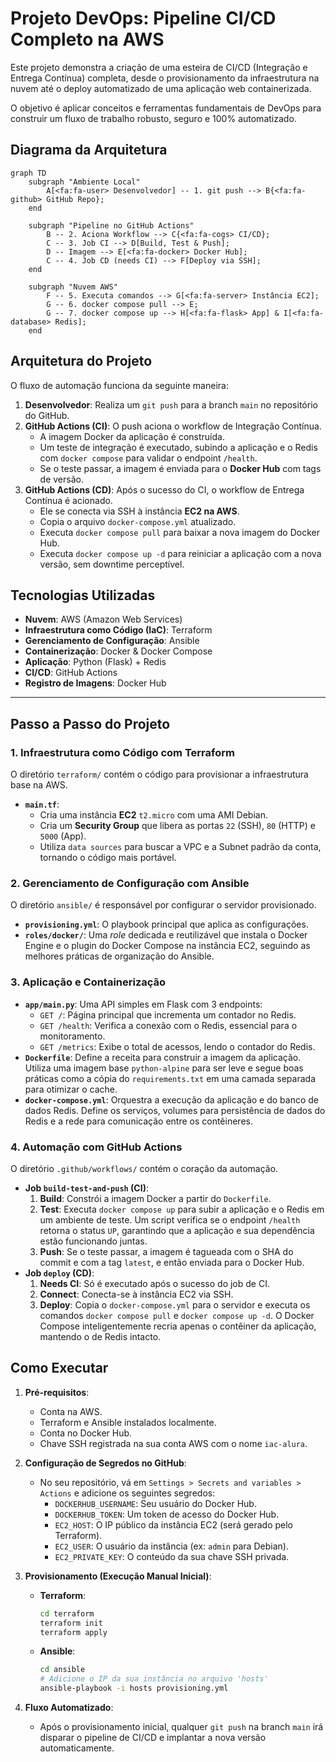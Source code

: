 # Projeto DevOps: Pipeline CI/CD Completo na AWS

Este projeto demonstra a criação de uma esteira de CI/CD (Integração e Entrega Contínua) completa, desde o provisionamento da infraestrutura na nuvem até o deploy automatizado de uma aplicação web containerizada.

O objetivo é aplicar conceitos e ferramentas fundamentais de DevOps para construir um fluxo de trabalho robusto, seguro e 100% automatizado.

## Diagrama da Arquitetura

```mermaid
graph TD
    subgraph "Ambiente Local"
        A[<fa:fa-user> Desenvolvedor] -- 1. git push --> B{<fa:fa-github> GitHub Repo};
    end

    subgraph "Pipeline no GitHub Actions"
        B -- 2. Aciona Workflow --> C{<fa:fa-cogs> CI/CD};
        C -- 3. Job CI --> D[Build, Test & Push];
        D -- Imagem --> E[<fa:fa-docker> Docker Hub];
        C -- 4. Job CD (needs CI) --> F[Deploy via SSH];
    end

    subgraph "Nuvem AWS"
        F -- 5. Executa comandos --> G[<fa:fa-server> Instância EC2];
        G -- 6. docker compose pull --> E;
        G -- 7. docker compose up --> H[<fa:fa-flask> App] & I[<fa:fa-database> Redis];
    end
```

## Arquitetura do Projeto

O fluxo de automação funciona da seguinte maneira:

1.  **Desenvolvedor**: Realiza um `git push` para a branch `main` no repositório do GitHub.
2.  **GitHub Actions (CI)**: O push aciona o workflow de Integração Contínua.
    - A imagem Docker da aplicação é construída.
    - Um teste de integração é executado, subindo a aplicação e o Redis com `docker compose` para validar o endpoint `/health`.
    - Se o teste passar, a imagem é enviada para o **Docker Hub** com tags de versão.
3.  **GitHub Actions (CD)**: Após o sucesso do CI, o workflow de Entrega Contínua é acionado.
    - Ele se conecta via SSH à instância **EC2 na AWS**.
    - Copia o arquivo `docker-compose.yml` atualizado.
    - Executa `docker compose pull` para baixar a nova imagem do Docker Hub.
    - Executa `docker compose up -d` para reiniciar a aplicação com a nova versão, sem downtime perceptível.

## Tecnologias Utilizadas

*   **Nuvem**: AWS (Amazon Web Services)
*   **Infraestrutura como Código (IaC)**: Terraform
*   **Gerenciamento de Configuração**: Ansible
*   **Containerização**: Docker & Docker Compose
*   **Aplicação**: Python (Flask) + Redis
*   **CI/CD**: GitHub Actions
*   **Registro de Imagens**: Docker Hub

---

## Passo a Passo do Projeto

### 1. Infraestrutura como Código com Terraform

O diretório `terraform/` contém o código para provisionar a infraestrutura base na AWS.

*   **`main.tf`**:
    *   Cria uma instância **EC2** `t2.micro` com uma AMI Debian.
    *   Cria um **Security Group** que libera as portas `22` (SSH), `80` (HTTP) e `5000` (App).
    *   Utiliza `data sources` para buscar a VPC e a Subnet padrão da conta, tornando o código mais portável.

### 2. Gerenciamento de Configuração com Ansible

O diretório `ansible/` é responsável por configurar o servidor provisionado.

*   **`provisioning.yml`**: O playbook principal que aplica as configurações.
*   **`roles/docker/`**: Uma *role* dedicada e reutilizável que instala o Docker Engine e o plugin do Docker Compose na instância EC2, seguindo as melhores práticas de organização do Ansible.

### 3. Aplicação e Containerização

*   **`app/main.py`**: Uma API simples em Flask com 3 endpoints:
    *   `GET /`: Página principal que incrementa um contador no Redis.
    *   `GET /health`: Verifica a conexão com o Redis, essencial para o monitoramento.
    *   `GET /metrics`: Exibe o total de acessos, lendo o contador do Redis.
*   **`Dockerfile`**: Define a receita para construir a imagem da aplicação. Utiliza uma imagem base `python-alpine` para ser leve e segue boas práticas como a cópia do `requirements.txt` em uma camada separada para otimizar o cache.
*   **`docker-compose.yml`**: Orquestra a execução da aplicação e do banco de dados Redis. Define os serviços, volumes para persistência de dados do Redis e a rede para comunicação entre os contêineres.

### 4. Automação com GitHub Actions

O diretório `.github/workflows/` contém o coração da automação.

*   **Job `build-test-and-push` (CI)**:
    1.  **Build**: Constrói a imagem Docker a partir do `Dockerfile`.
    2.  **Test**: Executa `docker compose up` para subir a aplicação e o Redis em um ambiente de teste. Um script verifica se o endpoint `/health` retorna o status `UP`, garantindo que a aplicação e sua dependência estão funcionando juntas.
    3.  **Push**: Se o teste passar, a imagem é tagueada com o SHA do commit e com a tag `latest`, e então enviada para o Docker Hub.
*   **Job `deploy` (CD)**:
    1.  **Needs CI**: Só é executado após o sucesso do job de CI.
    2.  **Connect**: Conecta-se à instância EC2 via SSH.
    3.  **Deploy**: Copia o `docker-compose.yml` para o servidor e executa os comandos `docker compose pull` e `docker compose up -d`. O Docker Compose inteligentemente recria apenas o contêiner da aplicação, mantendo o de Redis intacto.

## Como Executar

1.  **Pré-requisitos**:
    *   Conta na AWS.
    *   Terraform e Ansible instalados localmente.
    *   Conta no Docker Hub.
    *   Chave SSH registrada na sua conta AWS com o nome `iac-alura`.

2.  **Configuração de Segredos no GitHub**:
    *   No seu repositório, vá em `Settings > Secrets and variables > Actions` e adicione os seguintes segredos:
        *   `DOCKERHUB_USERNAME`: Seu usuário do Docker Hub.
        *   `DOCKERHUB_TOKEN`: Um token de acesso do Docker Hub.
        *   `EC2_HOST`: O IP público da instância EC2 (será gerado pelo Terraform).
        *   `EC2_USER`: O usuário da instância (ex: `admin` para Debian).
        *   `EC2_PRIVATE_KEY`: O conteúdo da sua chave SSH privada.

3.  **Provisionamento (Execução Manual Inicial)**:
    *   **Terraform**:
        ```bash
        cd terraform
        terraform init
        terraform apply
        ```
    *   **Ansible**:
        ```bash
        cd ansible
        # Adicione o IP da sua instância no arquivo 'hosts'
        ansible-playbook -i hosts provisioning.yml
        ```

4.  **Fluxo Automatizado**:
    *   Após o provisionamento inicial, qualquer `git push` na branch `main` irá disparar o pipeline de CI/CD e implantar a nova versão automaticamente.